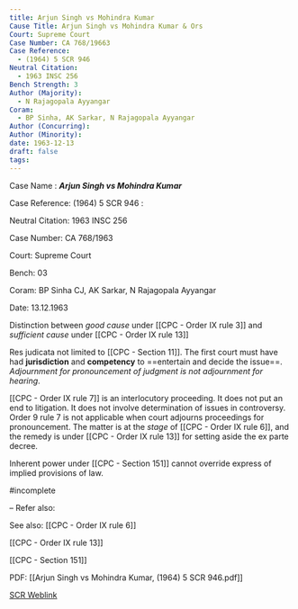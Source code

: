 ```yaml
---
title: Arjun Singh vs Mohindra Kumar
Cause Title: Arjun Singh vs Mohindra Kumar & Ors
Court: Supreme Court
Case Number: CA 768/19663
Case Reference:
  - (1964) 5 SCR 946
Neutral Citation:
  - 1963 INSC 256
Bench Strength: 3
Author (Majority):
  - N Rajagopala Ayyangar
Coram:
  - BP Sinha, AK Sarkar, N Rajagopala Ayyangar
Author (Concurring): 
Author (Minority): 
date: 1963-12-13
draft: false
tags:
---
```

Case Name : ***Arjun Singh vs Mohindra Kumar***

Case Reference: (1964) 5 SCR 946 :  

Neutral Citation: 1963 INSC 256

Case Number: CA 768/1963

Court: Supreme Court

Bench: 03

Coram: BP Sinha CJ, AK Sarkar, N Rajagopala Ayyangar

Date: 13.12.1963

Distinction between *good cause* under [[CPC - Order IX rule 3]] and *sufficient cause* under [[CPC - Order IX rule 13]]

Res judicata not limited to [[CPC - Section 11]]. The first court must have had **jurisdiction** and **competency** to ==entertain and decide the issue==.
*Adjournment for pronouncement of judgment is not adjournment for hearing*.

[[CPC - Order IX rule 7]] is an interlocutory proceeding. It does not put an end to litigation. It does not involve determination of issues in controversy.
Order 9 rule 7 is not applicable when court adjourns proceedings for pronouncement. The matter is at the *stage* of [[CPC - Order IX rule 6]], and the remedy is under [[CPC - Order IX rule 13]] for setting aside the ex parte decree.

Inherent power under [[CPC - Section 151]] cannot override express of implied provisions of law.

#incomplete 

–
Refer also:


See also:
[[CPC - Order IX rule 6]]

[[CPC - Order IX rule 13]]

[[CPC - Section 151]]



PDF:
[[Arjun Singh vs Mohindra Kumar, (1964) 5 SCR 946.pdf]]

[SCR Weblink](https://digiscr.sci.gov.in/view_judgment?id=OTMyMA==)